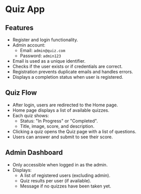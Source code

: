 # Quiz App

## Features

- Register and login functionality.
- Admin account:
  - Email: `admin@quiz.com`
  - Password: `admin123`
- Email is used as a unique identifier.
- Checks if the user exists or if credentials are correct.
- Registration prevents duplicate emails and handles errors.
- Displays a completion status when user is registered.

## Quiz Flow

- After login, users are redirected to the Home page.
- Home page displays a list of available quizzes.
- Each quiz shows:
  - Status: "In Progress" or "Completed".
  - Title, image, score, and description.
- Clicking a quiz opens the Quiz page with a list of questions.
- Users can answer and submit to see their score.

## Admin Dashboard

- Only accessible when logged in as the admin.
- Displays:
  - A list of registered users (excluding admin).
  - Quiz results per user (if available).
  - Message if no quizzes have been taken yet.
